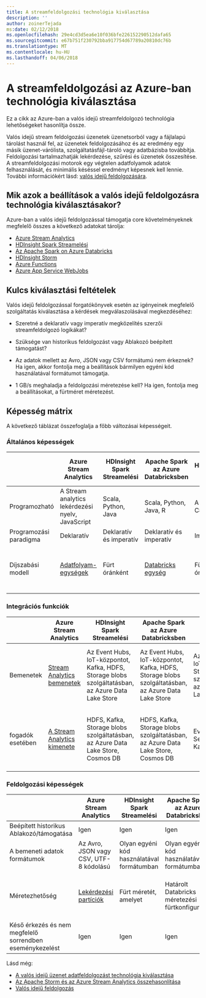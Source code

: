 ```yaml
---
title: A streamfeldolgozási technológia kiválasztása
description: ''
author: zoinerTejada
ms:date: 02/12/2018
ms.openlocfilehash: 29e4cd3d5ea6e10f036bfe226152290512dafa65
ms.sourcegitcommit: e67b751f230792bba917754d67789a20810dc76b
ms.translationtype: MT
ms.contentlocale: hu-HU
ms.lasthandoff: 04/06/2018
---
```

# <a name="choosing-a-stream-processing-technology-in-azure"></a>A streamfeldolgozási az Azure-ban technológia kiválasztása

Ez a cikk az Azure-ban a valós idejű streamfeldolgozó technológia lehetőségeket hasonlítja össze.

Valós idejű stream feldolgozási üzenetek üzenetsorból vagy a fájlalapú tárolást használ fel, az üzenetek feldolgozásához és az eredmény egy másik üzenet-várólista, szolgáltatásfájl-tároló vagy adatbázisba továbbítja. Feldolgozási tartalmazhatják lekérdezése, szűrési és üzenetek összesítése. A streamfeldolgozási motorok egy végtelen adatfolyamok adatok felhasználását, és minimális késéssel eredményt képesnek kell lennie. További információkért lásd: [valós idejű feldolgozására](../big-data/real-time-processing.md).

## <a name="what-are-your-options-when-choosing-a-technology-for-real-time-processing"></a>Mik azok a beállítások a valós idejű feldolgozásra technológia kiválasztásakor?
Azure-ban a valós idejű feldolgozással támogatja core követelményeknek megfelelő összes a következő adatokat tárolja:
- [Azure Stream Analytics](/azure/stream-analytics/)
- [HDInsight Spark Streamelési](/azure/hdinsight/spark/apache-spark-streaming-overview)
- [Az Apache Spark on Azure Databricks](/azure/azure-databricks/)
- [HDInsight Storm](/azure/hdinsight/storm/apache-storm-overview)
- [Azure Functions](/azure/azure-functions/functions-overview)
- [Azure App Service WebJobs](/azure/app-service/web-sites-create-web-jobs)

## <a name="key-selection-criteria"></a>Kulcs kiválasztási feltételek

Valós idejű feldolgozással forgatókönyvek esetén az igényeinek megfelelő szolgáltatás kiválasztása a kérdések megválaszolásával megkezdéséhez:

- Szeretné a deklaratív vagy imperatív megközelítés szerzői streamfeldolgozó logikákat?

- Szüksége van historikus feldolgozást vagy Ablakozó beépített támogatást?

- Az adatok mellett az Avro, JSON vagy CSV formátumú nem érkeznek? Ha igen, akkor fontolja meg a beállítások bármilyen egyéni kód használatával formátumot támogatja.

- 1 GB/s meghaladja a feldolgozási méretezése kell? Ha igen, fontolja meg a beállításokat, a fürtméret méretezést. 

## <a name="capability-matrix"></a>Képesség mátrix

A következő táblázat összefoglalja a főbb változásai képességeit. 

### <a name="general-capabilities"></a>Általános képességek

| | Azure Stream Analytics | HDInsight Spark Streamelési | Apache Spark az Azure Databricksben | HDInsight Storm | Azure Functions | Azure App Service WebJobs |
| --- | --- | --- | --- | --- | --- | --- | 
| Programozható | A Stream analytics lekérdezési nyelv, JavaScript | Scala, Python, Java | Scala, Python, Java, R | A Java, a C# | C#, F#, Node.js | C#, Node.js, PHP, Java, Python |
| Programozási paradigma | Deklaratív | Deklaratív és imperatív | Deklaratív és imperatív | Imperatív | Imperatív | Imperatív |    
| Díjszabási modell | [Adatfolyam-egységek](https://azure.microsoft.com/pricing/details/stream-analytics/) | Fürt óránként | [Databricks egység](https://azure.microsoft.com/pricing/details/databricks/) | Fürt óránként | Egy függvény végrehajtása és erőforrás-felhasználás | App service csomag óránként |  

### <a name="integration-capabilities"></a>Integrációs funkciók

| | Azure Stream Analytics | HDInsight Spark Streamelési | Apache Spark az Azure Databricksben | HDInsight Storm | Azure Functions | Azure App Service WebJobs |
| --- | --- | --- | --- | --- | --- | --- | 
| Bemenetek | [Stream Analytics bemenetek](/azure/stream-analytics/stream-analytics-define-inputs)  | Az Event Hubs, IoT-központot, Kafka, HDFS, Storage blobs szolgáltatásban, az Azure Data Lake Store  | Az Event Hubs, IoT-központot, Kafka, HDFS, Storage blobs szolgáltatásban, az Azure Data Lake Store  | Az Event Hubs, IoT-központot, Storage blobs szolgáltatásban, az Azure Data Lake Store  | [Támogatott kötések](/azure/azure-functions/functions-triggers-bindings#supported-bindings) | A Service Bus, Tárüzenetsort, Storage blobs szolgáltatásban, az Event Hubs, Webhookokkal, DB, Cosmos-fájlok |
| fogadók esetében |  [A Stream Analytics kimenete](/azure/stream-analytics/stream-analytics-define-outputs) | HDFS, Kafka, Storage blobs szolgáltatásban, az Azure Data Lake Store, Cosmos DB | HDFS, Kafka, Storage blobs szolgáltatásban, az Azure Data Lake Store, Cosmos DB | Event Hubs, Service Bus, Kafka | [Támogatott kötések](/azure/azure-functions/functions-triggers-bindings#supported-bindings) | A Service Bus, Tárüzenetsort, Storage blobs szolgáltatásban, az Event Hubs, Webhookokkal, DB, Cosmos-fájlok | 

### <a name="processing-capabilities"></a>Feldolgozási képességek

| | Azure Stream Analytics | HDInsight Spark Streamelési | Apache Spark az Azure Databricksben | HDInsight Storm | Azure Functions | Azure App Service WebJobs |
| --- | --- | --- | --- | --- | --- | --- | 
| Beépített historikus Ablakozó/támogatása | Igen | Igen | Igen | Igen | Nem | Nem |
| A bemeneti adatok formátumok | Az Avro, JSON vagy CSV, UTF-8 kódolású | Olyan egyéni kód használatával formátumban | Olyan egyéni kód használatával formátumban | Olyan egyéni kód használatával formátumban | Olyan egyéni kód használatával formátumban | Olyan egyéni kód használatával formátumban |
| Méretezhetőség | [Lekérdezési partíciók](/azure/stream-analytics/stream-analytics-parallelization) | Fürt méretét, amelyet | Határolt Databricks méretezési fürtkonfiguráció | Fürt méretét, amelyet | 200 függvény app példányok párhuzamos feldolgozása | Amelyet az app service csomag kapacitás | 
| Késő érkezés és nem megfelelő sorrendben eseménykezelést | Igen | Igen | Igen | Igen | Nem | Nem |

Lásd még:

- [A valós idejű üzenet adatfeldolgozást technológia kiválasztása](./real-time-ingestion.md)
- [Az Apache Storm és az Azure Stream Analytics összehasonlítása](/azure/stream-analytics/stream-analytics-comparison-storm)
- [Valós idejű feldolgozás](../big-data/real-time-processing.md)
